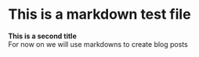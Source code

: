 # This is a markdown test file

**This is a second title**  
For now on we will use markdowns to create blog posts
